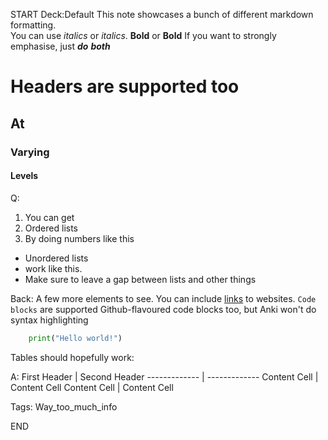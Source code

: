 START
Deck:Default
This note showcases a bunch of different markdown formatting.  
You can use *italics* or _italics_.
**Bold** or __Bold__
If you want to strongly emphasise, just **_do_** __*both*__
# Headers are supported too
## At
### Varying
#### Levels

Q:
1. You can get
2. Ordered lists
3. By doing numbers like this

* Unordered lists
* work like this.
* Make sure to leave a gap between lists and other things

Back: A few more elements to see.
You can include [links](https://www.wikipedia.org/) to websites.
`Code blocks` are supported
Github-flavoured code blocks too, but Anki won't do syntax highlighting
```python
    print("Hello world!")
```
Tables should hopefully work:

A:
First Header  | Second Header
------------- | -------------
Content Cell  | Content Cell
Content Cell  | Content Cell

Tags: Way_too_much_info
<!--ID: 1606227349286-->
END